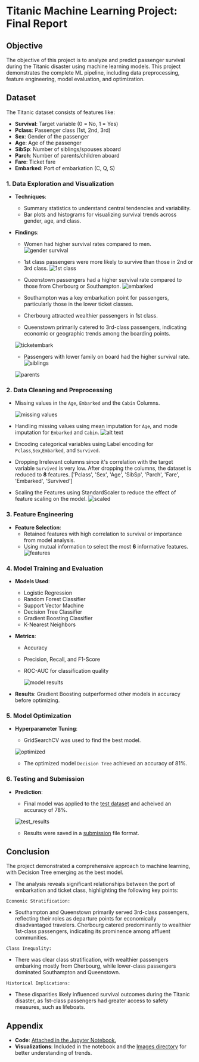 # Titanic Machine Learning Project: Final Report

## Objective
The objective of this project is to analyze and predict passenger survival during the Titanic disaster using machine learning models. This project demonstrates the complete ML pipeline, including data preprocessing, feature engineering, model evaluation, and optimization.

## Dataset
The Titanic dataset consists of features like:
- **Survival**: Target variable (0 = No, 1 = Yes)
- **Pclass**: Passenger class (1st, 2nd, 3rd)
- **Sex**: Gender of the passenger
- **Age**: Age of the passenger
- **SibSp**: Number of siblings/spouses aboard
- **Parch**: Number of parents/children aboard
- **Fare**: Ticket fare
- **Embarked**: Port of embarkation (C, Q, S)


### 1. Data Exploration and Visualization
- **Techniques**:
  - Summary statistics to understand central tendencies and variability.
  - Bar plots and histograms for visualizing survival trends across gender, age, and class.
- **Findings**:
  - Women had higher survival rates compared to men.
  ![gender survival](<Images/women survival.png>)

  - 1st class passengers were more likely to survive than those in 2nd or 3rd class.
  ![1st class](Images/tickets.png)

  - Queenstown passengers had a higher survival rate compared to those from Cherbourg or Southampton.
  ![embarked](Images/embarked.png)

  - Southampton was a key embarkation point for passengers, particularly those in the lower ticket classes.
  - Cherbourg attracted wealthier passengers in 1st class.
  - Queenstown primarily catered to 3rd-class passengers, indicating economic or geographic trends among the boarding points.

  ![ticketembark](<Images/ticket by embark.png>)

  - Passengers with lower family on board had the higher survival rate.
  ![siblings](Images/siblings.png)

  ![parents](Images/parents.png)

### 2. Data Cleaning and Preprocessing
- Missing values in the `Age`, `Embarked` and the `Cabin` Columns.

    ![missing values](Images/missing_values.png)

 - Handling missing values using mean imputation for `Age`, and mode imputation for `Embarked` and `Cabin`.
    ![alt text](/Images/image.png)

- Encoding categorical variables using Label encoding for `Pclass`,`Sex`,`Embarked`, and `Survived`.

- Dropping Irrelevant columns since it's correlation with the target variable `Survived` is very low.
    After dropping the columns, the dataset is reduced to **8** features.
    ['Pclass', 'Sex', 'Age', 'SibSp', 'Parch', 'Fare', 'Embarked',
       'Survived']

- Scaling the Features using StandardScaler to reduce the effect of feature scaling on the model.
    ![scaled](Images/scaled.png)

### 3. Feature Engineering
- **Feature Selection**:
  - Retained features with high correlation to survival or importance from model analysis.
  - Using mutual information to select the most **6** informative features.
  ![features](Images/feature.png)

### 4. Model Training and Evaluation
- **Models Used**:
  - Logistic Regression
  - Random Forest Classifier
  - Support Vector Machine
  - Decision Tree Classifier
  - Gradient Boosting Classifier
  - K-Nearest Neighbors


- **Metrics**:
  - Accuracy
  - Precision, Recall, and F1-Score
  - ROC-AUC for classification quality

     ![model results](Images/model_results.png)

- **Results**:
  Gradient Boosting outperformed other models in accuracy before optimizing.

### 5. Model Optimization
- **Hyperparameter Tuning**:
  - GridSearchCV was used  to find the best model.

  ![optimized](<Images/image copy.png>)

  - The optimized model `Decision Tree` achieved an accuracy of 81%.

### 6. Testing and Submission
- **Prediction**:
  - Final model was applied to the [test dataset](Data/test.csv) and acheived an accuracy of 78%.

  ![test_results](Images/test_results.png)

  - Results were saved in a [submission](Data/Brempong_submission.csv) file format.



## Conclusion
The project demonstrated a comprehensive approach to machine learning, with Decision Tree emerging as the best model.

- The analysis reveals significant relationships between the port of embarkation and ticket class, highlighting the following key points:

`Economic Stratification:`
   - Southampton and Queenstown primarily served 3rd-class passengers, reflecting their roles as departure points for economically disadvantaged travelers.
    Cherbourg catered predominantly to wealthier 1st-class passengers, indicating its prominence among affluent communities.

`Class Inequality:`
 -  There was clear class stratification, with wealthier passengers embarking mostly from Cherbourg, while lower-class passengers dominated Southampton and Queenstown.

`Historical Implications:`
 - These disparities likely influenced survival outcomes during the Titanic disaster, as 1st-class passengers had greater access to safety measures, such as lifeboats.

## Appendix
- **Code**: [Attached in the Jupyter Notebook.](Notebook/Titanic.ipynb)
- **Visualizations**: Included in the notebook and the [Images directory](Images) for better understanding of trends.

